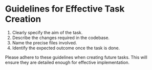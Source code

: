 # Guidelines for Effective Task Creation 

1. Clearly specify the aim of the task.
2. Describe the changes required in the codebase.
3. Name the precise files involved.
4. Identify the expected outcome once the task is done.

Please adhere to these guidelines when creating future tasks. This will ensure they are detailed enough for effective implementation.
